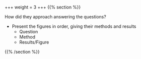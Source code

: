 +++
weight = 3
+++
{{% section %}}

How did they approach answering the questions?

- Present the figures in order, giving their methods and results
    - Question
    - Method
    - Results/Figure

{{% /section %}}
